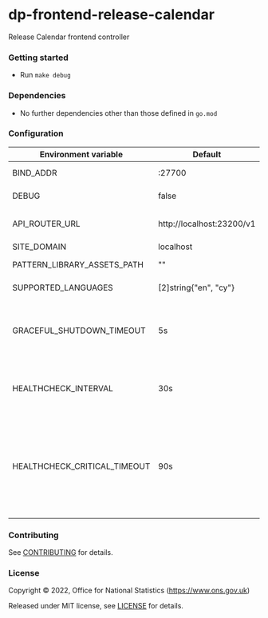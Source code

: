 # dp-frontend-release-calendar
Release Calendar frontend controller

### Getting started

* Run `make debug`

### Dependencies

* No further dependencies other than those defined in `go.mod`

### Configuration

| Environment variable         | Default                 | Description
| ---------------------------- | ----------------------- | -----------
| BIND_ADDR                    | :27700                  | The host and port to bind to
| DEBUG                        | false                   | Enable debug mode
| API_ROUTER_URL               | http://localhost:23200/v1 | The URL of the [dp-api-router](https://github.com/ONSdigital/dp-api-router)
| SITE_DOMAIN                  | localhost               |
| PATTERN_LIBRARY_ASSETS_PATH  | ""                      | Pattern library location
| SUPPORTED_LANGUAGES          | [2]string{"en", "cy"}   | Supported languages
| GRACEFUL_SHUTDOWN_TIMEOUT    | 5s                      | The graceful shutdown timeout in seconds (`time.Duration` format)
| HEALTHCHECK_INTERVAL         | 30s                     | Time between self-healthchecks (`time.Duration` format)
| HEALTHCHECK_CRITICAL_TIMEOUT | 90s                     | Time to wait until an unhealthy dependent propagates its state to make this app unhealthy (`time.Duration` format)

### Contributing

See [CONTRIBUTING](CONTRIBUTING.md) for details.

### License

Copyright © 2022, Office for National Statistics (https://www.ons.gov.uk)

Released under MIT license, see [LICENSE](LICENSE.md) for details.

